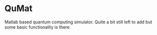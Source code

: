 # QuMat

Matlab based quantum computing simulator.  Quite a bit still left to add but some basic functionality is there.
